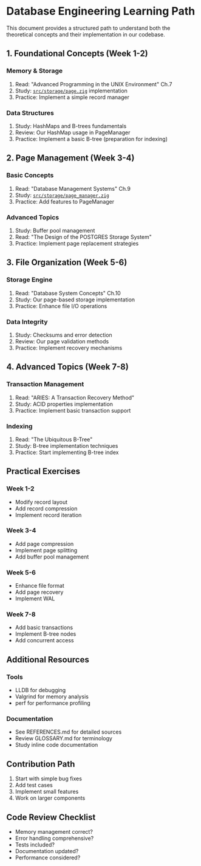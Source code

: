 # Database Engineering Learning Path

This document provides a structured path to understand both the theoretical concepts and their implementation in our codebase.

## 1. Foundational Concepts (Week 1-2)

### Memory & Storage
1. Read: "Advanced Programming in the UNIX Environment" Ch.7
2. Study: [`src/storage/page.zig`](src/storage/page.zig) implementation
3. Practice: Implement a simple record manager

### Data Structures
1. Study: HashMaps and B-trees fundamentals
2. Review: Our HashMap usage in PageManager
3. Practice: Implement a basic B-tree (preparation for indexing)

## 2. Page Management (Week 3-4)

### Basic Concepts
1. Read: "Database Management Systems" Ch.9
2. Study: [`src/storage/page_manager.zig`](src/storage/page_manager.zig)
3. Practice: Add features to PageManager

### Advanced Topics
1. Study: Buffer pool management
2. Read: "The Design of the POSTGRES Storage System"
3. Practice: Implement page replacement strategies

## 3. File Organization (Week 5-6)

### Storage Engine
1. Read: "Database System Concepts" Ch.10
2. Study: Our page-based storage implementation
3. Practice: Enhance file I/O operations

### Data Integrity
1. Study: Checksums and error detection
2. Review: Our page validation methods
3. Practice: Implement recovery mechanisms

## 4. Advanced Topics (Week 7-8)

### Transaction Management
1. Read: "ARIES: A Transaction Recovery Method"
2. Study: ACID properties implementation
3. Practice: Implement basic transaction support

### Indexing
1. Read: "The Ubiquitous B-Tree"
2. Study: B-tree implementation techniques
3. Practice: Start implementing B-tree index

## Practical Exercises

### Week 1-2
- Modify record layout
- Add record compression
- Implement record iteration

### Week 3-4
- Add page compression
- Implement page splitting
- Add buffer pool management

### Week 5-6
- Enhance file format
- Add page recovery
- Implement WAL

### Week 7-8
- Add basic transactions
- Implement B-tree nodes
- Add concurrent access

## Additional Resources

### Tools
- LLDB for debugging
- Valgrind for memory analysis
- perf for performance profiling

### Documentation
- See REFERENCES.md for detailed sources
- Review GLOSSARY.md for terminology
- Study inline code documentation

## Contribution Path

1. Start with simple bug fixes
2. Add test cases
3. Implement small features
4. Work on larger components

## Code Review Checklist

- Memory management correct?
- Error handling comprehensive?
- Tests included?
- Documentation updated?
- Performance considered?